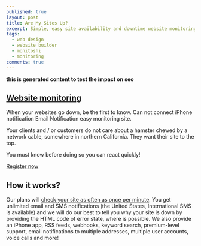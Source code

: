 ```yaml
---
published: true
layout: post
title: Are My Sites Up?
excerpt: Simple, easy site availability and downtime website monitoring
tags:
  - web design
  - website builder
  - monitoshi
  - monitoring
comments: true
---
```

__this is generated content to test the impact on seo__

## [Website monitoring](https://lexoyo.me/monitoshi-website/)

When your websites go down, be the first to know.
Can not connect iPhone notification Email Notification
easy monitoring site.

Your clients and / or customers do not care about a hamster chewed by a network cable, somewhere in northern California. They want their site to the top.

You must know before doing so you can react quickly!

[Register now](https://lexoyo.me/monitoshi-website/)

## How it works?

Our plans will [check your site as often as once per minute](https://lexoyo.me/monitoshi-website/). You get unlimited email and SMS notifications (the United States, International SMS is available) and we will do our best to tell you why your site is down by providing the HTML code of error state, where is possible. We also provide an iPhone app, RSS feeds, webhooks, keyword search, premium-level support, email notifications to multiple addresses, multiple user accounts, voice calls and more!

